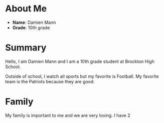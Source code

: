 # About Me
- **Name**: Damien Mann
- **Grade**: 10th grade

# Summary
Hello, I am Damien Mann and I am a 10th grade student at Brockton High School. 

Outside of school, I watch all sports but my favorite is Football. My favorite team is the Patriots because they are good.

# Family
My family is important to me and we are very loving. I have 2 